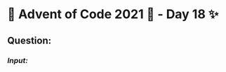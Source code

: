 # :christmas_tree: Advent of Code 2021 :christmas_tree: - Day 18 :sparkles:
## Question: 
>
>
>

### *Input:*

>
>
>